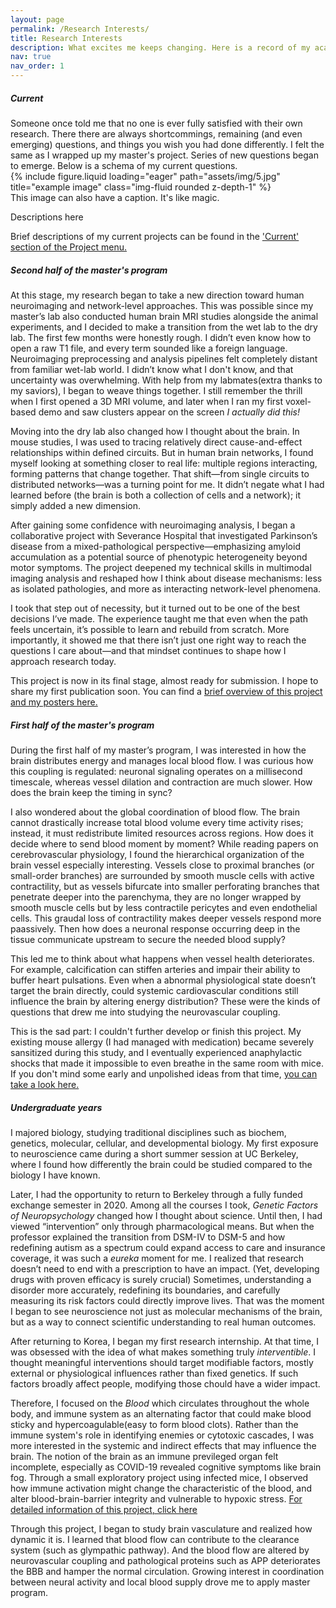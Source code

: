 ```yaml
---
layout: page
permalink: /Research Interests/
title: Research Interests
description: What excites me keeps changing. Here is a record of my academic journey and current curiosities. Reading from the bottom section might help, since the sections are in reverse chronological order.
nav: true
nav_order: 1
---
```


<h5 style="font-weight:700;">Current</h5>
Someone once told me that no one is ever fully satisfied with their own research. There there are always shortcommings, remaining (and even emerging) questions, and things you wish you had done differently. I felt the same as I wrapped up my master's project. Series of new questions began to emerge. Below is a schema of my current questions.

<div class="row">
    <div class="col-sm mt-3 mt-md-0">
        {% include figure.liquid loading="eager" path="assets/img/5.jpg" title="example image" class="img-fluid rounded z-depth-1" %}
    </div>
</div>
<div class="caption">
    This image can also have a caption. It's like magic.
</div>

Descriptions here

Brief descriptions of my current projects can be found in the ['Current' section of the Project menu.](https://eunahyang.github.io/projects/)

<h5 style="font-weight:700;">Second half of the master's program</h5>

At this stage, my research began to take a new direction toward human neuroimaging and network-level approaches. This was possible since my master’s lab also conducted human brain MRI studies alongside the animal experiments, and I decided to make a transition from the wet lab to the dry lab. The first few months were honestly rough. I didn’t even know how to open a raw T1 file, and every term sounded like a foreign language. Neuroimaging preprocessing and analysis pipelines felt completely distant from familiar wet-lab world. I didn’t know what I don't know, and that uncertainty was overwhelming. With help from my labmates(extra thanks to my saviors), I began to weave things together. I still remember the thrill when I first opened a 3D MRI volume, and later when I ran my first voxel-based demo and saw clusters appear on the screen <i>I actually did this!</i>

Moving into the dry lab also changed how I thought about the brain. In mouse studies, I was used to tracing relatively direct cause-and-effect relationships within defined circuits. But in human brain networks, I found myself looking at something closer to real life: multiple regions interacting, forming patterns that change together. That shift—from single circuits to distributed networks—was a turning point for me. It didn’t negate what I had learned before (the brain is both a collection of cells and a network); it simply added a new dimension. 

After gaining some confidence with neuroimaging analysis, I began a collaborative project with Severance Hospital that investigated Parkinson’s disease from a mixed-pathological perspective—emphasizing amyloid accumulation as a potential source of phenotypic heterogeneity beyond motor symptoms. The project deepened my technical skills in multimodal imaging analysis and reshaped how I think about disease mechanisms: less as isolated pathologies, and more as interacting network-level phenomena.  

I took that step out of necessity, but it turned out to be one of the best decisions I’ve made. The experience taught me that even when the path feels uncertain, it’s possible to learn and rebuild from scratch. More importantly, it showed me that there isn’t just one right way to reach the questions I care about—and that mindset continues to shape how I approach research today.

This project is now in its final stage, almost ready for submission. I hope to share my first publication soon. You can find a [brief overview of this project and my posters here.](https://eunahyang.github.io/projects/pd-amyloid/)

<h5 style="font-weight:700;">First half of the master's program</h5>

During the first half of my master’s program, I was interested in how the brain distributes energy and manages local blood flow. I was curious how this coupling is regulated: neuronal signaling operates on a millisecond timescale, whereas vessel dilation and contraction are much slower. How does the brain keep the timing in sync?

I also wondered about the global coordination of blood flow. The brain cannot drastically increase total blood volume every time activity rises; instead, it must redistribute limited resources across regions. How does it decide where to send blood moment by moment? While reading papers on cerebrovascular physiology, I found the hierarchical organization of the brain vessel especially interesting. Vessels close to proximal branches (or small-order branches) are surrounded by smooth muscle cells with active contractility, but as vessels bifurcate into smaller perforating branches that penetrate deeper into the parenchyma, they are no longer wrapped by smooth muscle cells but by less contractile pericytes and even endothelial cells. This graudal loss of contractility makes deeper vessels respond more paassively. Then how does a neuronal response occurring deep in the tissue communicate upstream to secure the needed blood supply?

This led me to think about what happens when vessel health deteriorates. For example, calcification can stiffen arteries and impair their ability to buffer heart pulsations. Even when a abnormal physiological state doesn’t target the brain directly, could systemic cardiovascular conditions still influence the brain by altering energy distribution? These were the kinds of questions that drew me into studying the neurovascular coupling.

This is the sad part: I couldn't further develop or finish this project. My existing mouse allergy (I had managed with medication) became severely sansitized during this study, and I eventually experienced anaphylactic shocks that made it impossible to even breathe in the same room with mice. If you don't mind some early and unpolished ideas from that time, [you can take a look here.](https://eunahyang.github.io/projects/pericyte-NVJ/)

<h5 style="font-weight:700;">Undergraduate years</h5>

I majored biology, studying traditional disciplines such as biochem, genetics, molecular, cellular, and developmental biology. My first exposure to neuroscience came during a short summer session at UC Berkeley, where I found how differently the brain could be studied compared to the biology I have known.  

Later, I had the opportunity to return to Berkeley through a fully funded exchange semester in 2020. Among all the courses I took, <i>Genetic Factors of Neuropsychology</i> changed how I thought about science. Until then, I had viewed “intervention” only through pharmacological means. But when the professor explained the transition from DSM-IV to DSM-5 and how redefining autism as a spectrum could expand access to care and insurance coverage, it was such a <i>eureka</i> moment for me. I realized that research doesn’t need to end with a prescription to have an impact. (Yet, developing drugs with proven efficacy is surely crucial) Sometimes, understanding a disorder more accurately, redefining its boundaries, and carefully measuring its risk factors could directly improve lives. That was the moment I began to see neuroscience not just as molecular mechanisms of the brain, but as a way to connect scientific understanding to real human outcomes.

After returning to Korea, I began my first research internship. At that time, I was obsessed with the idea of what makes something truly <i>interventible</i>. I thought meaningful interventions should target modifiable factors, mostly external or physiological influences rather than fixed genetics. If such factors broadly affect people, modifying those chould have a wider impact.

Therefore, I focused on the <i>Blood</i> which circulates throughout the whole body, and immune system as an alternating factor that could make blood sticky and hypercoagulable(easy to form blood clots). Rather than the immune system's role in identifying enemies or cytotoxic cascades, I was more interested in the systemic and indirect effects that may influence the brain. The notion of the brain as an immune previleged organ felt incomplete, especially as COVID-19 revealed cognitive symptoms like brain fog. Through a small exploratory project using infected mice, I observed how immune activation might change the characteristic of the blood, and alter blood-brain-barrier integrity and vulnerable to hypoxic stress. [For detailed information of this project, click here](https://eunahyang.github.io/projects/eosinophil-bbb/)

Through this project, I began to study brain vasculature and realized how dynamic it is. I learned that blood flow can contribute to the clearance system (such as glympathic pathway). And the blood flow are altered by neurovascular coupling and pathological proteins such as APP deteriorates the BBB and hamper the normal circulation. Growing interest in coordination between neural activity and local blood supply drove me to apply master program.
